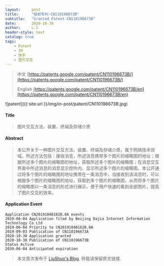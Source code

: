 ```yaml
---
layout:     post
title:      "授权专利-CN110196673B"
subtitle:   "Granted Patent-CN110196673B"
date:       2020-10-30
author:     L.S
header-style: text
catalog: true
tags:
    - Patent
    - IM
    - 快手
    - 图片交互
---
```

> 中文 [https://patents.google.com/patent/CN110196673B/](https://patents.google.com/patent/CN110196673B/)
>
> English [https://patents.google.com/patent/CN110196673B/en](https://patents.google.com/patent/CN110196673B/en)

![patent]({{ site.url }}/img/in-post/patent/CN110196673B.jpg)
#### Title
> 图片交互方法、装置、终端及存储介质








#### Abstract
> 本公开关于一种图片交互方法、装置、终端及存储介质，属于网络技术领域。所述方法包括：接收消息，所述消息携带多个图片的缩略图的地址；根据所述多个图片的缩略图的地址，获取所述多个图片的缩略图；在消息交互界面中所述消息的消息显示控件内，显示所述多个图片的缩略图。本公开通过将多个图片的缩略图的地址携带在一条消息中，当接收到该消息时，可以根据多个图片的缩略图的地址，获取到多个图片的缩略图，从而将多个图片的缩略图以一条消息的形式进行展示，便于用户快速的看到全部图片，提高了图片交互的效率。








#### Application Event
```
Application CN201910481628.0A events 
2019-06-04 Application filed by Beijing Dajia Internet Information Technology Co Ltd
2019-06-04 Priority to CN201910481628.0A
2019-09-03 Publication of CN110196673A
2020-10-30 Application granted
2020-10-30 Publication of CN110196673B
Status Active
2039-06-04 Anticipated expiration
```
> 本文首次发布于 [LiuShuo's Blog](https://liushuo.me), 
转载请保留原文链接.
